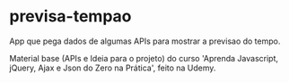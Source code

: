 # previsa-tempao
App que pega dados de algumas APIs para mostrar a previsao do tempo. 

Material base (APIs e Ideia para o projeto) do curso 'Aprenda Javascript, jQuery, Ajax e Json do Zero na Prática', feito na Udemy.
